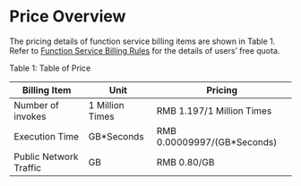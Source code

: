 # Price Overview

The pricing details of function service billing items are shown in Table 1. Refer to [Function Service Billing Rules](Billing-Rules.md) for the details of users’ free quota.

Table 1: Table of Price

| Billing Item   | Unit   | Pricing                    |
| -------- | ------ | ----------------------- |
| Number of invokes | 1 Million Times | RMB 1.197/1 Million Times         |
| Execution Time | GB*Seconds  | RMB 0.00009997/(GB*Seconds) |
| Public Network Traffic | GB     | RMB 0.80/GB              |
